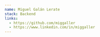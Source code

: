 ```yaml
---
name: Miguel Galán Lerate 
stack: Backend 
links:
  - https://github.com/miggaller
  - https://www.linkedin.com/in/miggaller
---
```

